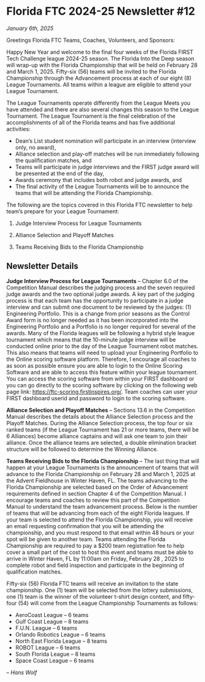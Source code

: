 # Florida FTC 2024-25 Newsletter #12

_January 6th, 2025_

Greetings Florida FTC Teams, Coaches, Volunteers, and Sponsors:

Happy New Year and welcome to the final four weeks of the Florida FIRST Tech Challenge league 2024-25 season. The Florida Into the Deep season will wrap-up with the Florida Championship that will be held on February 28 and March 1, 2025. Fifty-six (56) teams will be invited to the Florida Championship through the Advancement process at each of our eight (8) League Tournaments. All teams within a league are eligible to attend your League Tournament.

The League Tournaments operate differently from the League Meets you have attended and there are also several changes this season to the League Tournament. The League Tournament is the final celebration of the accomplishments of all of the Florida teams and has five additional activities:

- Dean’s List student nomination will participate in an interview (interview only, no award),
- Alliance selection and play-off matches will be run immediately following the qualification matches, and
- Teams will participate in judge interviews and the FIRST judge award will be presented at the end of the day,
- Awards ceremony that includes both robot and judge awards, and
- The final activity of the League Tournaments will be to announce the teams that will be attending the Florida Championship.

The following are the topics covered in this Florida FTC newsletter to help team’s prepare for your League Tournament:

1. Judge Interview Process for League Tournaments

2. Alliance Selection and Playoff Matches

3. Teams Receiving Bids to the Florida Championship

## Newsletter Details

**Judge Interview Process for League Tournaments** – Chapter 6.0 of the Competition Manual describes the judging process and the seven required judge awards and the two optional judge awards. A key part of the judging process is that each team has the opportunity to participate in a judge interview and can submit one document to be reviewed by the judges: (1) Engineering Portfolio. This is a change from prior seasons as the Control Award form is no longer needed as it has been incorporated into the Engineering Portfolio and a Portfolio is no longer required for several of the awards. Many of the Florida leagues will be following a hybrid style league tournament which means that the 10-minute judge interview will be conducted online prior to the day of the League Tournament robot matches. This also means that teams will need to upload your Engineering Portfolio to the Online scoring software platform. Therefore, I encourage all coaches to as soon as possible ensure you are able to login to the Online Scoring Software and are able to access this feature within your league tournament. You can access the scoring software from within your FIRST dashboard or you can go directly to the scoring software by clicking on the following web page link: https://ftc-scoring.firstinspires.org/. Team coaches can user your FIRST dashboard userid and password to login to the scoring software.

**Alliance Selection and Playoff Matches** – Sections 13.6 in the Competition Manual describes the details about the Alliance Selection process and the Playoff Matches. During the Alliance Selection process, the top four or six ranked teams (if the League Tournament has 21 or more teams, there will be 6 Alliances) become alliance captains and will ask one team to join their alliance. Once the alliance teams are selected, a double elimination bracket structure will be followed to determine the Winning Alliance.

**Teams Receiving Bids to the Florida Championship** – The last thing that will happen at your League Tournaments is the announcement of teams that will advance to the Florida Championship on February 28 and March 1, 2025 at the Advent Fieldhouse in Winter Haven, FL. The teams advancing to the Florida Championship are selected based on the Order of Advancement requirements defined in section Chapter 4 of the Competition Manual. I encourage teams and coaches to review this part of the Competition Manual to understand the team advancement process. Below is the number of teams that will be advancing from each of the eight Florida leagues. If your team is selected to attend the Florida Championship, you will receive an email requesting confirmation that you will be attending the championship, and you must respond to that email within 48 hours or your spot will be given to another team. Teams attending the Florida Championship are required to pay a $200 team registration fee to help cover a small part of the cost to host this event and teams must be able to arrive in Winter Haven, FL by 11:00am on Friday, February 28 , 2025 to complete robot and field inspection and participate in the beginning of qualification matches.

Fifty-six (56) Florida FTC teams will receive an invitation to the state championship. One (1) team will be selected from the lottery submissions, one (1) team is the winner of the volunteer t-shirt design content, and fifty-four (54) will come from the League Championship Tournaments as follows:

- AeroCoast League – 6 teams
- Gulf Coast League – 8 teams
- F.U.N. League – 6 teams
- Orlando Robotics League – 6 teams
- North East Florida League – 8 teams
- ROBOT League – 6 teams
- South Florida League – 8 teams
- Space Coast League – 6 teams

_– Hans Wolf_
